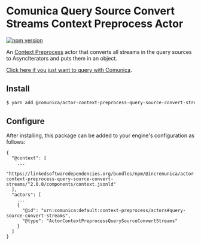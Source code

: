 # Comunica Query Source Convert Streams Context Preprocess Actor

[![npm version](https://badge.fury.io/js/%40comunica%2Factor-context-preprocess-query-source-convert-streams.svg)](https://www.npmjs.com/package/@comunica/actor-context-preprocess-query-source-convert-streams)

An [Context Preprocess](https://github.com/comunica/comunica/tree/master/packages/bus-context-preprocess) actor
that converts all streams in the query sources to AsyncIterators and puts them in an object.

[Click here if you just want to query with Comunica](https://comunica.dev/docs/query/).

## Install

```bash
$ yarn add @comunica/actor-context-preprocess-query-source-convert-streams
```

## Configure

After installing, this package can be added to your engine's configuration as follows:
```text
{
  "@context": [
    ...
    "https://linkedsoftwaredependencies.org/bundles/npm/@incremunica/actor-context-preprocess-query-source-convert-streams/^2.0.0/components/context.jsonld"
  ],
  "actors": [
    ...
    {
      "@id": "urn:comunica:default:context-preprocess/actors#query-source-convert-streams",
      "@type": "ActorContextPreprocessQuerySourceConvertStreams"
    }
  ]
}
```
